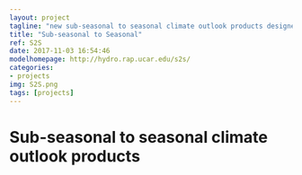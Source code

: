 ```yaml
---
layout: project
tagline: "new sub-seasonal to seasonal climate outlook products designed for water managers and forecasters, and other watershed-oriented groups"
title: "Sub-seasonal to Seasonal"
ref: S2S
date: 2017-11-03 16:54:46
modelhomepage: http://hydro.rap.ucar.edu/s2s/
categories:
- projects
img: S2S.png
tags: [projects]
---
```


# Sub-seasonal to seasonal climate outlook products

